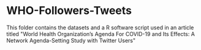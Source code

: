 # WHO-Followers-Tweets
This folder contains the datasets and a R software script used in an article titled "World Health Organization’s Agenda For COVID-19 and Its Effects: A Network Agenda-Setting Study with Twitter Users"

